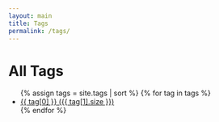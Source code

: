 ```yaml
---
layout: main
title: Tags
permalink: /tags/
---
```


<h1>All Tags</h1>
<ul>
  {% assign tags = site.tags | sort %}
  {% for tag in tags %}
    <li><a href="/tags/{{ tag[0] | slugify }}/">{{ tag[0] }} ({{ tag[1].size }})</a></li>
  {% endfor %}
</ul>
